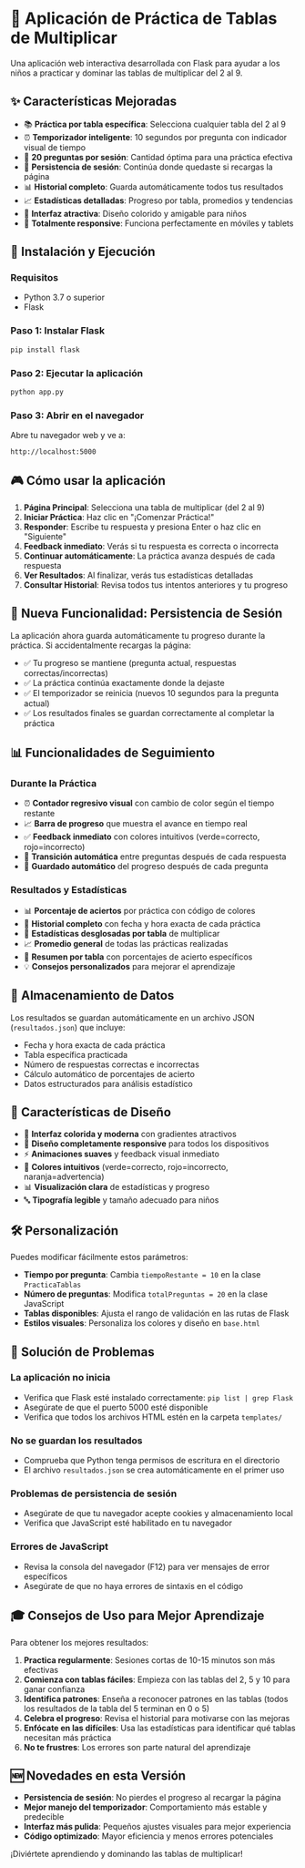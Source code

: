 # 🧮 Aplicación de Práctica de Tablas de Multiplicar

Una aplicación web interactiva desarrollada con Flask para ayudar a los niños a practicar y dominar las tablas de multiplicar del 2 al 9.

## ✨ Características Mejoradas

- 📚 **Práctica por tabla específica**: Selecciona cualquier tabla del 2 al 9
- ⏰ **Temporizador inteligente**: 10 segundos por pregunta con indicador visual de tiempo
- 🎯 **20 preguntas por sesión**: Cantidad óptima para una práctica efectiva
- 💾 **Persistencia de sesión**: Continúa donde quedaste si recargas la página
- 📊 **Historial completo**: Guarda automáticamente todos tus resultados
- 📈 **Estadísticas detalladas**: Progreso por tabla, promedios y tendencias
- 🎨 **Interfaz atractiva**: Diseño colorido y amigable para niños
- 📱 **Totalmente responsive**: Funciona perfectamente en móviles y tablets

## 🚀 Instalación y Ejecución

### Requisitos
- Python 3.7 o superior
- Flask

### Paso 1: Instalar Flask
```bash
pip install flask
```

### Paso 2: Ejecutar la aplicación
```bash
python app.py
```

### Paso 3: Abrir en el navegador
Abre tu navegador web y ve a:
```
http://localhost:5000
```

## 🎮 Cómo usar la aplicación

1. **Página Principal**: Selecciona una tabla de multiplicar (del 2 al 9)
2. **Iniciar Práctica**: Haz clic en "¡Comenzar Práctica!"
3. **Responder**: Escribe tu respuesta y presiona Enter o haz clic en "Siguiente"
4. **Feedback inmediato**: Verás si tu respuesta es correcta o incorrecta
5. **Continuar automáticamente**: La práctica avanza después de cada respuesta
6. **Ver Resultados**: Al finalizar, verás tus estadísticas detalladas
7. **Consultar Historial**: Revisa todos tus intentos anteriores y tu progreso

## 🔄 Nueva Funcionalidad: Persistencia de Sesión

La aplicación ahora guarda automáticamente tu progreso durante la práctica. Si accidentalmente recargas la página:

- ✅ Tu progreso se mantiene (pregunta actual, respuestas correctas/incorrectas)
- ✅ La práctica continúa exactamente donde la dejaste
- ✅ El temporizador se reinicia (nuevos 10 segundos para la pregunta actual)
- ✅ Los resultados finales se guardan correctamente al completar la práctica

## 📊 Funcionalidades de Seguimiento

### Durante la Práctica
- ⏰ **Contador regresivo visual** con cambio de color según el tiempo restante
- 📈 **Barra de progreso** que muestra el avance en tiempo real
- ✅ **Feedback inmediato** con colores intuitivos (verde=correcto, rojo=incorrecto)
- 🔄 **Transición automática** entre preguntas después de cada respuesta
- 💾 **Guardado automático** del progreso después de cada pregunta

### Resultados y Estadísticas
- 📊 **Porcentaje de aciertos** por práctica con código de colores
- 📅 **Historial completo** con fecha y hora exacta de cada práctica
- 🎯 **Estadísticas desglosadas por tabla** de multiplicar
- 📈 **Promedio general** de todas las prácticas realizadas
- 📝 **Resumen por tabla** con porcentajes de acierto específicos
- 💡 **Consejos personalizados** para mejorar el aprendizaje

## 💾 Almacenamiento de Datos

Los resultados se guardan automáticamente en un archivo JSON (`resultados.json`) que incluye:

- Fecha y hora exacta de cada práctica
- Tabla específica practicada
- Número de respuestas correctas e incorrectas
- Cálculo automático de porcentajes de acierto
- Datos estructurados para análisis estadístico

## 🎨 Características de Diseño

- 🌈 **Interfaz colorida y moderna** con gradientes atractivos
- 📱 **Diseño completamente responsive** para todos los dispositivos
- ⚡ **Animaciones suaves** y feedback visual inmediato
- 🎯 **Colores intuitivos** (verde=correcto, rojo=incorrecto, naranja=advertencia)
- 📊 **Visualización clara** de estadísticas y progreso
- 🔤 **Tipografía legible** y tamaño adecuado para niños

## 🛠️ Personalización

Puedes modificar fácilmente estos parámetros:

- **Tiempo por pregunta**: Cambia `tiempoRestante = 10` en la clase `PracticaTablas`
- **Número de preguntas**: Modifica `totalPreguntas = 20` en la clase JavaScript
- **Tablas disponibles**: Ajusta el rango de validación en las rutas de Flask
- **Estilos visuales**: Personaliza los colores y diseño en `base.html`

## 🔧 Solución de Problemas

### La aplicación no inicia
- Verifica que Flask esté instalado correctamente: `pip list | grep Flask`
- Asegúrate de que el puerto 5000 esté disponible
- Verifica que todos los archivos HTML estén en la carpeta `templates/`

### No se guardan los resultados
- Comprueba que Python tenga permisos de escritura en el directorio
- El archivo `resultados.json` se crea automáticamente en el primer uso

### Problemas de persistencia de sesión
- Asegúrate de que tu navegador acepte cookies y almacenamiento local
- Verifica que JavaScript esté habilitado en tu navegador

### Errores de JavaScript
- Revisa la consola del navegador (F12) para ver mensajes de error específicos
- Asegúrate de que no haya errores de sintaxis en el código

## 🎓 Consejos de Uso para Mejor Aprendizaje

Para obtener los mejores resultados:

1. **Practica regularmente**: Sesiones cortas de 10-15 minutos son más efectivas
2. **Comienza con tablas fáciles**: Empieza con las tablas del 2, 5 y 10 para ganar confianza
3. **Identifica patrones**: Enseña a reconocer patrones en las tablas (todos los resultados de la tabla del 5 terminan en 0 o 5)
4. **Celebra el progreso**: Revisa el historial para motivarse con las mejoras
5. **Enfócate en las difíciles**: Usa las estadísticas para identificar qué tablas necesitan más práctica
6. **No te frustres**: Los errores son parte natural del aprendizaje

## 🆕 Novedades en esta Versión

- **Persistencia de sesión**: No pierdes el progreso al recargar la página
- **Mejor manejo del temporizador**: Comportamiento más estable y predecible
- **Interfaz más pulida**: Pequeños ajustes visuales para mejor experiencia
- **Código optimizado**: Mayor eficiencia y menos errores potenciales

¡Diviértete aprendiendo y dominando las tablas de multiplicar!